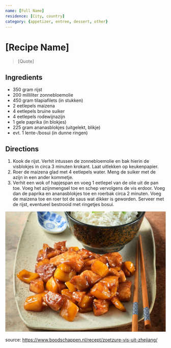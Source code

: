 ```yaml
---
name: [Full Name]
residence: [City, country]
category: {appetizer, entree, dessert, other}
---
```


# [Recipe Name]

> [Quote]

## Ingredients

- 350 gram rijst
- 200 milliliter zonnebloemolie
- 450 gram tilapiafilets (in stukken)
- 2 eetlepels maizena
- 4 eetlepels bruine suiker
- 4 eetlepels rodewijnazijn
- 1 gele paprika (in blokjes)
- 225 gram ananasblokjes (uitgelekt, blikje)
- evt. 1 lente-/bosui (in dunne ringen)

## Directions

1. Kook de rijst. Verhit intussen de zonnebloemolie en bak hierin de visblokjes in circa 3 minuten krokant. Laat uitlekken op keukenpapier.
1. Roer de maizena glad met 4 eetlepels water. Meng de suiker met de azijn in een ander kommetje.
1. Verhit een wok of hapjespan en voeg 1 eetlepel van de olie uit de pan toe. Voeg het azijnmengsel toe en schep vervolgens de vis erdoor. Voeg dan de paprika en ananasblokjes toe en roerbak circa 2 minuten. Voeg de maizena toe en roer tot de saus wat dikker is geworden. Serveer met de rijst, eventueel bestrooid met ringetjes bosui.

![voorbeeld](./img/zoetzure-vis-uit-zhejiang.webp)

source: <https://www.boodschappen.nl/recept/zoetzure-vis-uit-zhejiang/>
